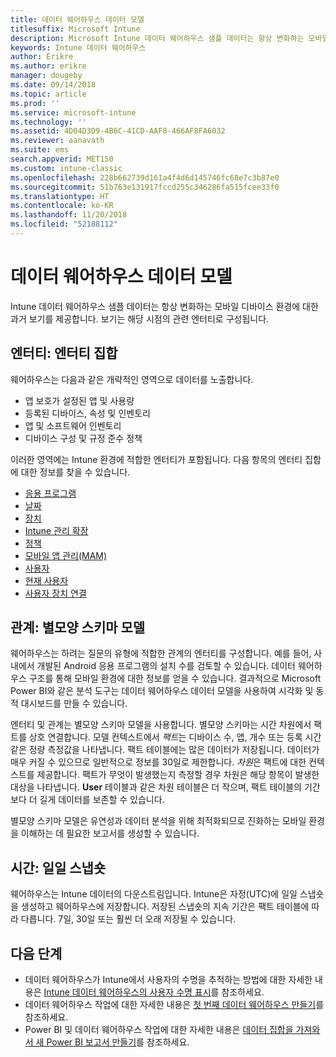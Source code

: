 ```yaml
---
title: 데이터 웨어하우스 데이터 모델
titlesuffix: Microsoft Intune
description: Microsoft Intune 데이터 웨어하우스 샘플 데이터는 항상 변화하는 모바일 환경에 대한 과거 보기를 제공합니다.
keywords: Intune 데이터 웨어하우스
author: Erikre
ms.author: erikre
manager: dougeby
ms.date: 09/14/2018
ms.topic: article
ms.prod: ''
ms.service: microsoft-intune
ms.technology: ''
ms.assetid: 4D04D3D9-4B6C-41CD-AAF8-466AF8FA6032
ms.reviewer: aanavath
ms.suite: ems
search.appverid: MET150
ms.custom: intune-classic
ms.openlocfilehash: 228b662739d161a4f4d6d145746fc68e7c3b87e0
ms.sourcegitcommit: 51b763e131917fccd255c346286fa515fcee33f0
ms.translationtype: HT
ms.contentlocale: ko-KR
ms.lasthandoff: 11/20/2018
ms.locfileid: "52188112"
---
```

# <a name="data-warehouse-data-model"></a>데이터 웨어하우스 데이터 모델

Intune 데이터 웨어하우스 샘플 데이터는 항상 변화하는 모바일 디바이스 환경에 대한 과거 보기를 제공합니다. 보기는 해당 시점의 관련 엔터티로 구성됩니다.

## <a name="entities-entity-sets"></a>엔터티: 엔터티 집합

웨어하우스는 다음과 같은 개략적인 영역으로 데이터를 노출합니다.

  -  앱 보호가 설정된 앱 및 사용량
  -  등록된 디바이스, 속성 및 인벤토리
  -  앱 및 소프트웨어 인벤토리
  -  디바이스 구성 및 규정 준수 정책

이러한 영역에는 Intune 환경에 적합한 엔터티가 포함됩니다. 다음 항목의 엔터티 집합에 대한 정보를 찾을 수 있습니다.

  -  [응용 프로그램](reports-ref-application.md)
  -  [날짜](reports-ref-date.md)
  -  [장치](reports-ref-devices.md)
  -  [Intune 관리 확장](reports-ref-intunemanagementextension.md)
  -  [정책](reports-ref-policy.md)
  -  [모바일 앱 관리(MAM)](reports-ref-mobile-app-management.md)
  -  [사용자](reports-ref-user.md)
  -  [현재 사용자](reports-ref-current-user.md)
  -  [사용자 장치 연결](reports-ref-user-device.md)

## <a name="relationships-star-schema-model"></a>관계: 별모양 스키마 모델

웨어하우스는 하려는 질문의 유형에 적합한 관계의 엔터티를 구성합니다. 예를 들어, 사내에서 개발된 Android 응용 프로그램의 설치 수를 검토할 수 있습니다. 데이터 웨어하우스 구조를 통해 모바일 환경에 대한 정보를 얻을 수 있습니다. 결과적으로 Microsoft Power BI와 같은 분석 도구는 데이터 웨어하우스 데이터 모델을 사용하여 시각화 및 동적 대시보드를 만들 수 있습니다.

엔터티 및 관계는 별모양 스키마 모델을 사용합니다. 별모양 스키마는 시간 차원에서 팩트를 상호 연결합니다. 모델 컨텍스트에서 *팩트*는 디바이스 수, 앱, 개수 또는 등록 시간 같은 정량 측정값을 나타냅니다. 팩트 테이블에는 많은 데이터가 저장됩니다. 데이터가 매우 커질 수 있으므로 일반적으로 정보를 30일로 제한합니다. *차원*은 팩트에 대한 컨텍스트를 제공합니다. 팩트가 무엇이 발생했는지 측정할 경우 차원은 해당 항목이 발생한 대상을 나타냅니다. **User** 테이블과 같은 차원 테이블은 더 작으며, 팩트 테이블의 기간보다 더 길게 데이터를 보존할 수 있습니다. 

별모양 스키마 모델은 유연성과 데이터 분석을 위해 최적화되므로 진화하는 모바일 환경을 이해하는 데 필요한 보고서를 생성할 수 있습니다.

## <a name="time-daily-snapshots"></a>시간: 일일 스냅숏

웨어하우스는 Intune 데이터의 다운스트림입니다. Intune은 자정(UTC)에 일일 스냅숏을 생성하고 웨어하우스에 저장합니다. 저장된 스냅숏의 지속 기간은 팩트 테이블에 따라 다릅니다. 7일, 30일 또는 훨씬 더 오래 저장될 수 있습니다.

## <a name="next-steps"></a>다음 단계

 - 데이터 웨어하우스가 Intune에서 사용자의 수명을 추적하는 방법에 대한 자세한 내용은 [Intune 데이터 웨어하우스의 사용자 수명 표시](reports-ref-user-timeline.md)를 참조하세요.
 - 데이터 웨어하우스 작업에 대한 자세한 내용은 [첫 번째 데이터 웨어하우스 만들기](https://www.codeproject.com/Articles/652108/Create-First-Data-WareHouse)를 참조하세요.
 - Power BI 및 데이터 웨어하우스 작업에 대한 자세한 내용은 [데이터 집합을 가져와서 새 Power BI 보고서 만들기](https://powerbi.microsoft.com/documentation/powerbi-service-create-a-new-report/)를 참조하세요. 
